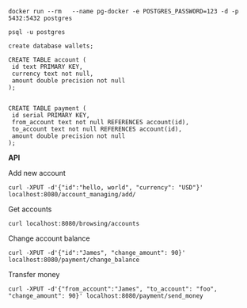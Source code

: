     docker run --rm   --name pg-docker -e POSTGRES_PASSWORD=123 -d -p 5432:5432 postgres
    
    psql -u postgres
    
    create database wallets;

    CREATE TABLE account (
     id text PRIMARY KEY,
     currency text not null,
     amount double precision not null
    );


    CREATE TABLE payment (
     id serial PRIMARY KEY,
     from_account text not null REFERENCES account(id),
     to_account text not null REFERENCES account(id),
     amount double precision not null
    );


**API**

Add new account 

`curl -XPUT -d'{"id":"hello, world", "currency": "USD"}' localhost:8080/account_managing/add/`

Get accounts

`curl localhost:8080/browsing/accounts`

Change account balance

`curl -XPUT -d'{"id":"James", "change_amount": 90}' localhost:8080/payment/change_balance`

Transfer money

`curl -XPUT -d'{"from_account":"James", "to_account": "foo", "change_amount": 90}' localhost:8080/payment/send_money`
